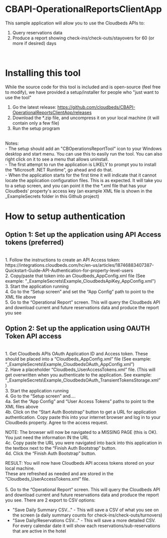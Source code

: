 # CBAPI-OperationalReportsClientApp

This sample application will allow you to use the Cloudbeds APIs to:
<br>
1. Query reservations data
2. Produce a report showing check-ins/check-outs/stayovers for 60 (or more if desired) days
<br>

# Installing this tool
While the source code for this tool is included and is open-source (feel free to modify), we have provided a setup/installer for people who "just want to use the tool"
<br>
1. Go the latest release: https://github.com/cloudbeds/CBAPI-OperationalReportsClientApp/releases
2. Download the *.zip file, and uncompress it on your local machine (it will contain only a few file)
3. Run the setup program
<br>
Notes:
<br>
- The setup should add an "CBOperationsReportTool" icon to your Windows desktop and start menu. You can use this to easily run the tool. You can also right click on it to see a menu that allows uninstall.
<br>
- The first attempt to run the application is LIKELY to prompt you to install the “Microsoft .NET Runtime”, go ahead and do that.
<br>
- When the application starts for the first time it will indicate that it cannot locate the application configuration files.  This is as expected.  It will take you to a setup screen, and you can point it the the *.xml file that has your Cloudbeds' property's access key (an example XML file is shown in the _ExampleSecrets folder in this Github project)


# How to setup authentication

## Option 1: Set up the application using API Access tokens (preferred)
<br>
1. Follow the instructions to create an API Access token: https://integrations.cloudbeds.com/hc/en-us/articles/18746883407387-Quickstart-Guide-API-Authentication-for-property-level-users
<br>
2. Copy/paste that token into an Cloudbeds_AppConfig.xml file  
(See example: "_ExampleSecrets\Example_CloudbedsApiKey_AppConfig.xml")
<br>
3. Start the application running
<br>
4. Go to the “Setup screen” and set the “App Config” path to point to the XML file above
<br>
5. Go to the “Operational Report” screen.  This will query the Cloudbeds API and download current and future reservations data and produce the report you see

## Option 2: Set up the application using OAUTH Token API access
<br>
1.	Get Cloudbeds APIs OAuth Application ID and Access token.   These should be placed into a “Cloudbeds_AppConfig.xml” file (See example: “_ExampleSecrets\Example_CloudbedsOAuth_AppConfig.xml”)
<br>
2.	Have a placeholder “Cloudbeds_UserAccessTokens.xml” file.  (This will get overwritten when you authenticate to the application.  See example: “_ExampleSecrets\Example_CloudbedsOAuth_TransientTokensStorage.xml” )
<br>
3.	Start the application running
<br>
4.	Go to the “Setup screen” and….
<br>
4a. Set the “App Config” and “User Access Tokens” paths to point to the XML files above
<br>
4b. Click on the “Start Auth Bootstrap” button to get a URL for application authentication.  Copy paste this into your internet browser and log in to your Cloudbeds property.  Agree to the access request.
<br>

NOTE: The browser will now be navigated to a MISSING PAGE (this is OK).  You just need the information IN the URL
<br>
4c. Copy paste the URL you were navigated into back into this application in the textbox next to the “Finish Auth Bootstrap” button.
<br>
4d. Click the “Finish Auth Bootstrap” button.
<br>

RESULT: You will now have Cloudbeds API access tokens stored on your local machine.  
These are refreshed as needed and are stored in the “Cloudbeds_UserAccessTokens.xml” file.  
<br>
5. Go to the “Operational Report” screen.  This will query the Cloudbeds API and download current and future reservations data and produce the report you see. There are 2 export to CSV options:
* "Save Daily Summary CSV..." - This will  save a CSV of what you see on the screen (a daily summary counts for check-ins/check-outs/turnovers)
* "Save Daily/Reservations CSV..." - This will save a more detailed CSV. For every calendar date it will show each reservations/sub-reservations that are active in the hotel 
